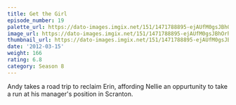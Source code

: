 ```yaml
---
title: Get the Girl
episode_number: 19
palette_url: https://dato-images.imgix.net/151/1471788895-ejAUfM0gsJBhOrhhotCSv2uUgAf.jpg?ixlib=rb-1.1.0&ch=DPR%2CWidth&auto=enhance&palette=json
image_url: https://dato-images.imgix.net/151/1471788895-ejAUfM0gsJBhOrhhotCSv2uUgAf.jpg?ixlib=rb-1.1.0&ch=DPR%2CWidth&auto=compress%2Cformat&w=500
thumbnail_url: https://dato-images.imgix.net/151/1471788895-ejAUfM0gsJBhOrhhotCSv2uUgAf.jpg?ixlib=rb-1.1.0&ch=DPR%2CWidth&auto=enhance&w=500&h=280&fit=crop&fm=jpg
date: '2012-03-15'
weight: 166
rating: 6.8
category: Season 8
---
```


Andy takes a road trip to reclaim Erin, affording Nellie an oppurtunity to take a run at his manager's position in Scranton.
